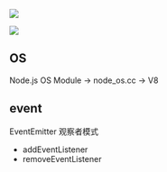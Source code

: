 ![](https://blog-1252173264.cos.ap-shanghai.myqcloud.com/1656770345984-ca0307e4-6397-42dc-a3c2-5b09b87fc1ce.png)

![](https://blog-1252173264.cos.ap-shanghai.myqcloud.com/1656770529887-999dddf1-4858-49cb-92c6-e2f7f926221a.png)

## OS

Node.js OS Module -> node_os.cc -> V8

## event

EventEmitter 观察者模式

- addEventListener
- removeEventListener
